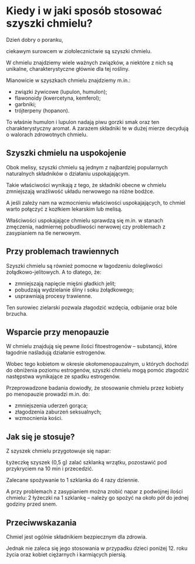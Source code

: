 # Kiedy i w jaki sposób stosować szyszki chmielu?

Dzień dobry o poranku,

ciekawym surowcem w ziołolecznictwie są szyszki chmielu.

W chmielu znajdziemy wiele ważnych związków, a niektóre z nich są unikalne, charakterystyczne głównie dla tej rośliny.

Mianowicie w szyszkach chmielu znajdziemy m.in.:

- związki żywicowe (lupulon, humulon);
- flawonoidy (kwercetyna, kemferol);
- garbniki;
- trójterpeny (hopanon).

To właśnie humulon i lupulon nadają piwu gorzki smak oraz ten charakterystyczny aromat. A zarazem składniki te w dużej mierze decydują o walorach zdrowotnych chmielu.

## Szyszki chmielu na uspokojenie

Obok melisy, szyszki chmielu są jednym z najbardziej popularnych naturalnych składników o działaniu uspokajającym.

Takie właściwości wynikają z tego, że składniki obecne w chmielu zmniejszają wrażliwość układu nerwowego na różne bodźce.

A jeśli zależy nam na wzmocnieniu właściwości uspokajających, to chmiel warto połączyć z kozłkiem lekarskim lub melisą.

Właściwości uspokajające chmielu sprawdzą się m.in. w stanach zmęczenia, nadmiernej pobudliwości nerwowej czy problemach z zasypianiem na tle nerwowym.

## Przy problemach trawiennych

Szyszki chmielu są również pomocne w łagodzeniu dolegliwości żołądkowo-jelitowych. A to dlatego, że:

- zmniejszają napięcie mięśni gładkich jelit;
- pobudzają wydzielanie śliny i soku żołądkowego;
- usprawniają procesy trawienne.

Ten surowiec zielarski pozwala złagodzić wzdęcia, odbijanie oraz bóle brzucha.

## Wsparcie przy menopauzie

W chmielu znajdują się pewne ilości fitoestrogenów – substancji, które łagodnie naśladują działanie estrogenów.

Wobec tego kobietom w okresie okołomenopauzalnym, u których dochodzi do obniżenia poziomu estrogenów, szyszki chmielu mogą pomóc złagodzić następstwa wynikające ze spadku estrogenów.

Przeprowadzone badania dowiodły, że stosowanie chmielu przez kobiety po menopauzie prowadzi m.in. do:

- zmniejszenia uderzeń gorąca;
- złagodzenia zaburzeń seksualnych;
- wzmocnienia kości.

## Jak się je stosuje?

Z szyszek chmielu przygotowuje się napar:

Łyżeczkę szyszek (0,5 g) zalać szklanką wrzątku, pozostawić pod przykryciem na 10 min i przecedzić.

Zalecane spożywanie to 1 szklanka do 4 razy dziennie.

A przy problemach z zasypianiem można zrobić napar z podwójnej ilości chmielu: 2 łyżeczki na 1 szklankę – należy go spożyć na około pół do jednej godziny przed snem.

## Przeciwwskazania

Chmiel jest ogólnie składnikiem bezpiecznym dla zdrowia.

Jednak nie zaleca się jego stosowania w przypadku dzieci poniżej 12. roku życia oraz kobiet ciężarnych i karmiących piersią.

